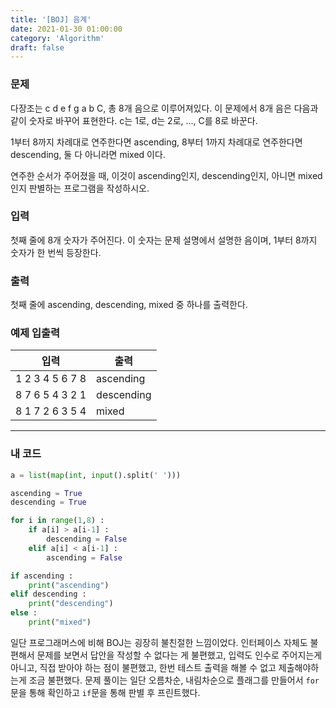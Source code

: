 ```yaml
---
title: '[BOJ] 음계'
date: 2021-01-30 01:00:00
category: 'Algorithm'
draft: false
---
```


### 문제

다장조는 c d e f g a b C, 총 8개 음으로 이루어져있다. 이 문제에서 8개 음은 다음과 같이 숫자로 바꾸어 표현한다. c는 1로, d는 2로, ..., C를 8로 바꾼다.

1부터 8까지 차례대로 연주한다면 ascending, 8부터 1까지 차례대로 연주한다면 descending, 둘 다 아니라면 mixed 이다.

연주한 순서가 주어졌을 때, 이것이 ascending인지, descending인지, 아니면 mixed인지 판별하는 프로그램을 작성하시오.

### 입력

첫째 줄에 8개 숫자가 주어진다. 이 숫자는 문제 설명에서 설명한 음이며, 1부터 8까지 숫자가 한 번씩 등장한다.

### 출력

첫째 줄에 ascending, descending, mixed 중 하나를 출력한다.

### 예제 입출력

| 입력            | 출력       |
| --------------- | ---------- |
| 1 2 3 4 5 6 7 8 | ascending  |
| 8 7 6 5 4 3 2 1 | descending |
| 8 1 7 2 6 3 5 4 | mixed      |

---

### 내 코드

```python
a = list(map(int, input().split(' ')))

ascending = True
descending = True

for i in range(1,8) :
    if a[i] > a[i-1] :
        descending = False
    elif a[i] < a[i-1] :
        ascending = False

if ascending :
    print("ascending")
elif descending : 
    print("descending")
else :
    print("mixed")
```

일단 프로그래머스에 비해 BOJ는 굉장히 불친절한 느낌이었다. 인터페이스 자체도 불편해서 문제를 보면서 답안을 작성할 수 없다는 게 불편했고, 입력도 인수로 주어지는게 아니고, 직접 받아야 하는 점이 불편했고, 한번 테스트 출력을 해볼 수 없고 제출해야하는게 조금 불편했다. 문제 풀이는 일단 오름차순, 내림차순으로 플래그를 만들어서 `for`문을 통해 확인하고 `if`문을 통해 판별 후 프린트했다. 
